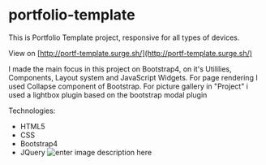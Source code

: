 # portfolio-template

This is Portfolio Template project, responsive for all types of devices. 

View on [http://portf-template.surge.sh/](http://portf-template.surge.sh/)

I made the main focus in this project on Bootstrap4, on it's Utililies, Components, Layout system and JavaScript Widgets.
For page rendering I used Collapse component of Bootstrap.
For picture gallery in "Project" i used a lightbox plugin based on the bootstrap modal plugin

Technologies:

 - HTML5
 - CSS
 - Bootstrap4
 - JQuery
![enter image description here](https://i.imgur.com/IcilQhJ.png)
